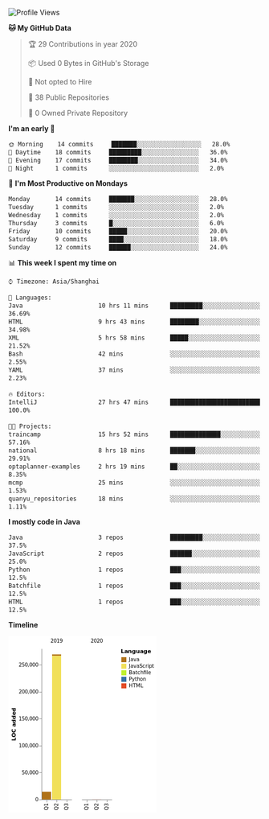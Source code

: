 <!--START_SECTION:waka-->
![Profile Views](http://img.shields.io/badge/Profile%20Views-111-blue)

**🐱 My GitHub Data** 

> 🏆 29 Contributions in year 2020
 > 
> 📦 Used 0 Bytes in GitHub's Storage 
 > 
> 🚫 Not opted to Hire
 > 
> 📜 38 Public Repositories 
 > 
> 🔑 0 Owned Private Repository 
 > 
**I'm an early 🐤** 

```text
🌞 Morning    14 commits     ███████░░░░░░░░░░░░░░░░░░   28.0% 
🌆 Daytime    18 commits     █████████░░░░░░░░░░░░░░░░   36.0% 
🌃 Evening    17 commits     ████████░░░░░░░░░░░░░░░░░   34.0% 
🌙 Night      1 commits      ░░░░░░░░░░░░░░░░░░░░░░░░░   2.0%

```
📅 **I'm Most Productive on Mondays** 

```text
Monday       14 commits     ███████░░░░░░░░░░░░░░░░░░   28.0% 
Tuesday      1 commits      ░░░░░░░░░░░░░░░░░░░░░░░░░   2.0% 
Wednesday    1 commits      ░░░░░░░░░░░░░░░░░░░░░░░░░   2.0% 
Thursday     3 commits      █░░░░░░░░░░░░░░░░░░░░░░░░   6.0% 
Friday       10 commits     █████░░░░░░░░░░░░░░░░░░░░   20.0% 
Saturday     9 commits      ████░░░░░░░░░░░░░░░░░░░░░   18.0% 
Sunday       12 commits     ██████░░░░░░░░░░░░░░░░░░░   24.0%

```


📊 **This week I spent my time on** 

```text
⌚︎ Timezone: Asia/Shanghai

💬 Languages: 
Java                     10 hrs 11 mins      █████████░░░░░░░░░░░░░░░░   36.69% 
HTML                     9 hrs 43 mins       ████████░░░░░░░░░░░░░░░░░   34.98% 
XML                      5 hrs 58 mins       █████░░░░░░░░░░░░░░░░░░░░   21.52% 
Bash                     42 mins             ░░░░░░░░░░░░░░░░░░░░░░░░░   2.55% 
YAML                     37 mins             ░░░░░░░░░░░░░░░░░░░░░░░░░   2.23%

🔥 Editors: 
IntelliJ                 27 hrs 47 mins      █████████████████████████   100.0%

🐱‍💻 Projects: 
traincamp                15 hrs 52 mins      ██████████████░░░░░░░░░░░   57.16% 
national                 8 hrs 18 mins       ███████░░░░░░░░░░░░░░░░░░   29.91% 
optaplanner-examples     2 hrs 19 mins       ██░░░░░░░░░░░░░░░░░░░░░░░   8.35% 
mcmp                     25 mins             ░░░░░░░░░░░░░░░░░░░░░░░░░   1.53% 
quanyu_repositories      18 mins             ░░░░░░░░░░░░░░░░░░░░░░░░░   1.11%

```

**I mostly code in Java** 

```text
Java                     3 repos             █████████░░░░░░░░░░░░░░░░   37.5% 
JavaScript               2 repos             ██████░░░░░░░░░░░░░░░░░░░   25.0% 
Python                   1 repos             ███░░░░░░░░░░░░░░░░░░░░░░   12.5% 
Batchfile                1 repos             ███░░░░░░░░░░░░░░░░░░░░░░   12.5% 
HTML                     1 repos             ███░░░░░░░░░░░░░░░░░░░░░░   12.5%

```


**Timeline**

![Chart not found](https://github.com/2720851545/2720851545/blob/master/charts/bar_graph.png) 


<!--END_SECTION:waka-->

